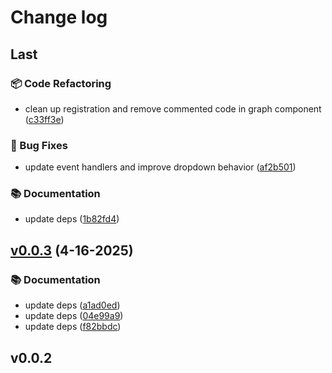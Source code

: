 # Change log

## Last

### 📦 Code Refactoring

- clean up registration and remove commented code in graph component ([c33ff3e](https://github.com/monako97/expression-language-editor/commit/c33ff3e1e7ac31d3ffc91e598f3776660125501a))

### 🐛 Bug Fixes

- update event handlers and improve dropdown behavior ([af2b501](https://github.com/monako97/expression-language-editor/commit/af2b501041e2048b13c64646ef7fdcffdfde008f))

### 📚 Documentation

- update deps ([1b82fd4](https://github.com/monako97/expression-language-editor/commit/1b82fd4f5aaf9f60b729d3585d3d790eac119613))

## [v0.0.3](https://github.com/monako97/expression-language-editor/compare/v0.0.2...v0.0.3) (4-16-2025)

### 📚 Documentation

- update deps ([a1ad0ed](https://github.com/monako97/expression-language-editor/commit/a1ad0ed03e353e5a510823d2777d27050b6c5ff8))
- update deps ([04e99a9](https://github.com/monako97/expression-language-editor/commit/04e99a91a1d0d499dda1f2cca480c5331e53fce3))
- update deps ([f82bbdc](https://github.com/monako97/expression-language-editor/commit/f82bbdcbaa02a36a2b965643e959f02e56777c4f))

## v0.0.2